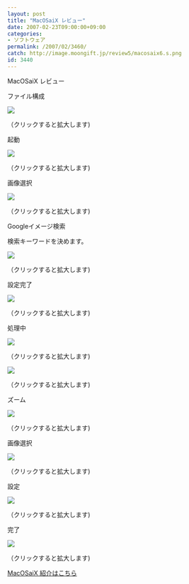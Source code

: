 ```yaml
---
layout: post
title: "MacOSaiX レビュー"
date: 2007-02-23T09:00:00+09:00
categories:
- ソフトウェア
permalink: /2007/02/3460/
catch: http://image.moongift.jp/review5/macosaix6.s.png
id: 3440
---
```

MacOSaiX レビュー  
<!--more-->

ファイル構成

  

[![](http://image.moongift.jp/review5/macosaix1.s.png)](http://image.moongift.jp/review5/macosaix1.png)  
  
（クリックすると拡大します)

  

起動

  

[![](http://image.moongift.jp/review5/macosaix2.s.png)](http://image.moongift.jp/review5/macosaix2.png)  
  
（クリックすると拡大します)

  

画像選択

  

[![](http://image.moongift.jp/review5/macosaix3.s.png)](http://image.moongift.jp/review5/macosaix3.png)  
  
（クリックすると拡大します)

  

Googleイメージ検索

  

検索キーワードを決めます。

  

[![](http://image.moongift.jp/review5/macosaix4.s.png)](http://image.moongift.jp/review5/macosaix4.png)  
  
（クリックすると拡大します)

  

設定完了

  

[![](http://image.moongift.jp/review5/macosaix5.s.png)](http://image.moongift.jp/review5/macosaix5.png)  
  
（クリックすると拡大します)

  

処理中

  

[![](http://image.moongift.jp/review5/macosaix6.s.png)](http://image.moongift.jp/review5/macosaix6.png)  
  
（クリックすると拡大します)

  

[![](http://image.moongift.jp/review5/macosaix7.s.png)](http://image.moongift.jp/review5/macosaix7.png)  
  
（クリックすると拡大します)

  

ズーム

  

[![](http://image.moongift.jp/review5/macosaix8.s.png)](http://image.moongift.jp/review5/macosaix8.png)  
  
（クリックすると拡大します)

  

画像選択

  

[![](http://image.moongift.jp/review5/macosaix9.s.png)](http://image.moongift.jp/review5/macosaix9.png)  
  
（クリックすると拡大します)

  

設定

  

[![](http://image.moongift.jp/review5/macosaix10.s.png)](http://image.moongift.jp/review5/macosaix10.png)  
  
（クリックすると拡大します)

  

完了

  

[![](http://image.moongift.jp/review5/macosaix11.s.png)](http://image.moongift.jp/review5/macosaix11.png)  
  
（クリックすると拡大します)

  

[MacOSaiX 紹介はこちら](http://fw.moongift.jp/intro/i-3457.html)

